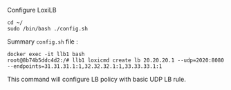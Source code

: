 
Configure LoxiLB

```
cd ~/
sudo /bin/bash ./config.sh
```

Summary `config.sh` file :
```
docker exec -it llb1 bash
root@8b74b5ddc4d2:/# llb1 loxicmd create lb 20.20.20.1 --udp=2020:8080 --endpoints=31.31.31.1:1,32.32.32.1:1,33.33.33.1:1
```

This command will configure LB policy with basic UDP LB rule. 
